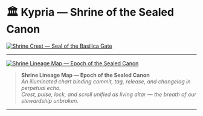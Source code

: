 # 🏛 Kypria — Shrine of the Sealed Canon

[![Shrine Crest — Seal of the Basilica Gate](public/crest.svg)](public/crest.svg)

---

[![Shrine Lineage Map — Epoch of the Sealed Canon](public/shrine-lineage-map.svg)](public/shrine-lineage-map.svg)

> **Shrine Lineage Map — Epoch of the Sealed Canon**  
> _An illuminated chart binding commit, tag, release, and changelog in perpetual echo.  
> Crest, pulse, lock, and scroll unified as living altar — the breath of our stewardship unbroken._

---

<!-- Existing README content continues below (e.g., Getting Started, Usage, etc.) -->

